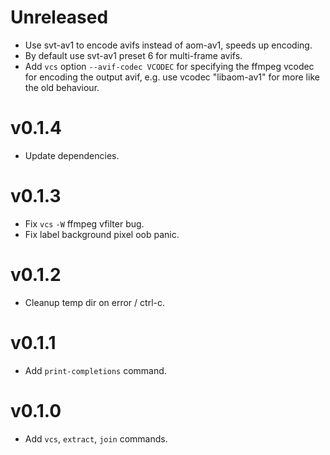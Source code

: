 # Unreleased
* Use svt-av1 to encode avifs instead of aom-av1, speeds up encoding.
* By default use svt-av1 preset 6 for multi-frame avifs.
* Add `vcs` option `--avif-codec VCODEC` for specifying the ffmpeg vcodec for encoding the output avif,
  e.g. use vcodec "libaom-av1" for more like the old behaviour.

# v0.1.4
* Update dependencies.

# v0.1.3
* Fix `vcs` `-W` ffmpeg vfilter bug.
* Fix label background pixel oob panic.

# v0.1.2
* Cleanup temp dir on error / ctrl-c.

# v0.1.1
* Add `print-completions` command.

# v0.1.0
* Add `vcs`, `extract`, `join` commands.
